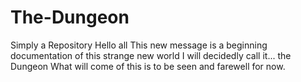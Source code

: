 # The-Dungeon
Simply a Repository
Hello all
This new message is a beginning documentation of this strange new world
I will decidedly call it... the Dungeon
What will come of this is to be seen and farewell for now.
